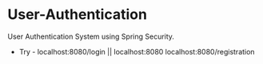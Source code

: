 # User-Authentication
User Authentication System using Spring Security.

* Try - 
localhost:8080/login || localhost:8080
localhost:8080/registration
